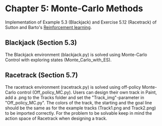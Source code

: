 # Chapter 5: Monte-Carlo Methods

Implementation of Example 5.3 (Blackjack) and Exercise 5.12 (Racetrack) of Sutton and Barto's [Reinforcement learning](http://incompleteideas.net/book/the-book.html).


## Blackjack (Section 5.3)

The Blackjack environment (blackjack.py) is solved using Monte-Carlo Control with exploring states (Monte_Carlo_with_ES).

## Racetrack (Section 5.7)

The racetrack environment (racetrack.py) is solved using off-policy Monte-Carlo control (Off_policy_MC.py). 
Users can design their own track in Paint, add a .png to the Tracks folder and set the "Track_img"-parameter in "Off_policy_MC.py". The colors of the track, the starting and the goal line should be the same as for the example tracks (Track1.png and Track2.png) to be imported correctly.
For the problem to be solvable keep in mind the action space of Racetrack when designing a track.

